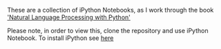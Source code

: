 These are a collection of iPython Notebooks, as I work through the book ['Natural Language Processing with Python'](http://nltk.org/book/?utm_source=feedburner&utm_medium=twitter&utm_campaign=Feed%3A+hashzeta+(Hashzeta+Feed))

Please note, in order to view this, clone the repository and use iPython Notebook. To install iPython see [here](http://ipython.org/install.html)